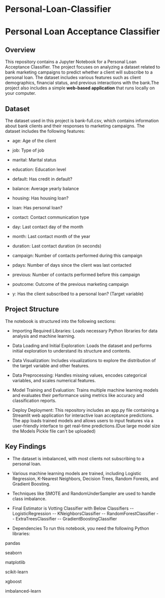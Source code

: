 # Personal-Loan-Classifier
# Personal Loan Acceptance Classifier
## Overview
This repository contains a Jupyter Notebook for a Personal Loan Acceptance Classifier. The project focuses on analyzing a dataset related to bank marketing campaigns to predict whether a client will subscribe to a personal loan. The dataset includes various features such as client demographics, financial status, and previous interactions with the bank.The project also includes a simple **web-based application** that runs locally on your computer.

## Dataset
The dataset used in this project is bank-full.csv, which contains information about bank clients and their responses to marketing campaigns. The dataset includes the following features:

- age: Age of the client

- job: Type of job

- marital: Marital status

- education: Education level

- default: Has credit in default?

- balance: Average yearly balance

- housing: Has housing loan?

- loan: Has personal loan?

- contact: Contact communication type

- day: Last contact day of the month

- month: Last contact month of the year

- duration: Last contact duration (in seconds)

- campaign: Number of contacts performed during this campaign

- pdays: Number of days since the client was last contacted

- previous: Number of contacts performed before this campaign

- poutcome: Outcome of the previous marketing campaign

- y: Has the client subscribed to a personal loan? (Target variable)

## Project Structure
The notebook is structured into the following sections:

- Importing Required Libraries: Loads necessary Python libraries for data analysis and machine learning.

- Data Loading and Initial Exploration: Loads the dataset and performs initial exploration to understand its structure and contents.

- Data Visualization: Includes visualizations to explore the distribution of the target variable and other features.

- Data Preprocessing: Handles missing values, encodes categorical variables, and scales numerical features.

- Model Training and Evaluation: Trains multiple machine learning models and evaluates their performance using metrics like accuracy and classification reports.

- Deploy Deployment: This repository includes an app.py file containing a Streamlit web application for interactive loan acceptance predictions. The app loads trained models and allows users to input features via a user-friendly interface to get real-time predictions.(Due large model size the Models Pickle file can't be uploaded)

## Key Findings
- The dataset is imbalanced, with most clients not subscribing to a personal loan.

- Various machine learning models are trained, including Logistic Regression, K-Nearest Neighbors, Decision Trees, Random Forests, and Gradient Boosting.

- Techniques like SMOTE and RandomUnderSampler are used to handle class imbalance.
  
- Final Estimator is Votting Classifier with Below Classifiers
  -- LogisticRegression
  -- KNeighborsClassifier
  -- RandomForestClassifier
  -- ExtraTreesClassifier
  -- GradientBoostingClassifier

- Dependencies
To run this notebook, you need the following Python libraries:

pandas

seaborn

matplotlib

scikit-learn

xgboost

imbalanced-learn
